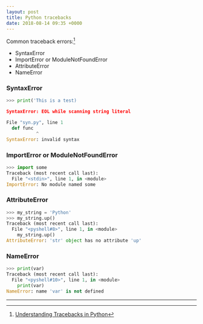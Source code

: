 ```yaml
---
layout: post
title: Python tracebacks
date: 2018-08-14 09:35 +0000
---
```


Common traceback errors:[^1]

* SyntaxError
* ImportError or ModuleNotFoundError
* AttributeError
* NameError


### SyntaxError

```python
>>> print('This is a test)

SyntaxError: EOL while scanning string literal
```


```python
File "syn.py", line 1
  def func
           ^
SyntaxError: invalid syntax
```


### ImportError or ModuleNotFoundError
```python
>>> import some
Traceback (most recent call last):
  File "<stdin>", line 1, in <module>
ImportError: No module named some
```


### AttributeError
```python
>>> my_string = 'Python'  
>>> my_string.up()  
Traceback (most recent call last):
  File "<pyshell#8>", line 1, in <module>
    my_string.up()
AttributeError: 'str' object has no attribute 'up'
```

### NameError
```python
>>> print(var)
Traceback (most recent call last):
  File "<pyshell#10>", line 1, in <module>
    print(var)
NameError: name 'var' is not defined
```


[^1]: [Understanding Tracebacks in Python](https://dzone.com/articles/understanding-tracebacks-in-python)

---